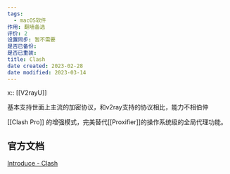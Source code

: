 ```yaml
---
tags:
  - macOS软件
作用: 翻墙备选
评价: 2
设置同步: 暂不需要
是否已备份:
是否已重装:
title: Clash
date created: 2023-02-28
date modified: 2023-03-14
---
```


x:: [[V2rayU]]

基本支持世面上主流的加密协议，和v2ray支持的协议相比，能力不相伯仲

[[Clash Pro]] 的增强模式，完美替代[[Proxifier]]的操作系统级的全局代理功能。

## 官方文档

[Introduce - Clash](https://lancellc.gitbook.io/clash/)

